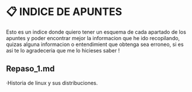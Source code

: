 # 📋 INDICE DE APUNTES

Esto es un indice donde quiero tener un esquema de cada apartado de los apuntes y poder encontrar mejor la informacion que he ido recopilando, quizas alguna informacion o entendimient que obtenga sea erroneo, si es asi te lo agradeceria que me lo hicieses saber !

## Repaso_1.md
·Historia de linux y sus distribuciones.
